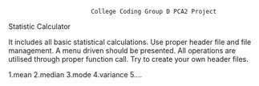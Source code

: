                            College Coding Group D PCA2 Project
                               
Statistic Calculator                                 
                                
It includes all basic statistical calculations.
Use proper header file and file management.
A menu driven should be presented. 
All operations are utilised through proper function call. 
Try to create your own header files.

1.mean
2.median
3.mode
4.variance
5....
